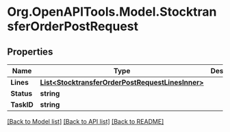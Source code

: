 # Org.OpenAPITools.Model.StocktransferOrderPostRequest

## Properties

Name | Type | Description | Notes
------------ | ------------- | ------------- | -------------
**Lines** | [**List&lt;StocktransferOrderPostRequestLinesInner&gt;**](StocktransferOrderPostRequestLinesInner.md) |  | [optional] 
**Status** | **string** |  | [optional] 
**TaskID** | **string** |  | [optional] 

[[Back to Model list]](../README.md#documentation-for-models) [[Back to API list]](../README.md#documentation-for-api-endpoints) [[Back to README]](../README.md)

